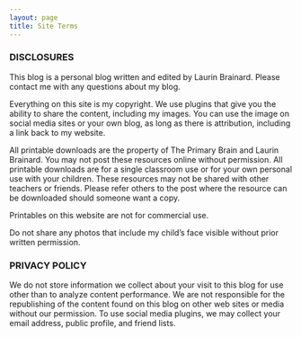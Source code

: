 ```yaml
---
layout: page
title: Site Terms
---
```

### DISCLOSURES

This blog is a personal blog written and edited by Laurin Brainard. Please contact me with any questions about my blog. 

Everything on this site is my copyright. We use plugins that give you the ability to share the content, including my images. You can use the image on social media sites or your own blog, as long as there is attribution, including a link back to my website. 

All printable downloads are the property of The Primary Brain and Laurin Brainard. You may not post these resources online without permission. All printable downloads are for a single classroom use or for your own personal use with your children. These resources may not be shared with other teachers or friends. Please refer others to the post where the resource can be downloaded should someone want a copy. 

Printables on this website are not for commercial use. 

Do not share any photos that include my child’s face visible without prior written permission.

### PRIVACY POLICY

We do not store information we collect about your visit to this blog for use other than to analyze content performance. We are not responsible for the republishing of the content found on this blog on other web sites or media without our permission. To use social media plugins, we may collect your email address, public profile, and friend lists. 